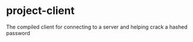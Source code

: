 # project-client
The compiled client for connecting to a server and helping crack a hashed password
